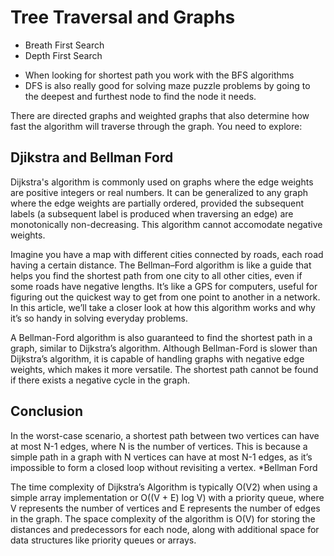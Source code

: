 # Tree Traversal and Graphs

- Breath First Search
- Depth First Search

* When looking for shortest path you work with the BFS algorithms
* DFS is also really good for solving maze puzzle problems by going to the deepest and furthest node to find the node it needs.

There are directed graphs and weighted graphs that also determine how fast the algorithm will traverse through the graph. You need to explore:

## Djikstra and Bellman Ford

Dijkstra's algorithm is commonly used on graphs where the edge weights are positive integers or real numbers. It can be generalized to any graph where the edge weights are partially ordered, provided the subsequent labels (a subsequent label is produced when traversing an edge) are monotonically non-decreasing. This algorithm cannot accomodate negative weights.

Imagine you have a map with different cities connected by roads, each road having a certain distance. The Bellman–Ford algorithm is like a guide that helps you find the shortest path from one city to all other cities, even if some roads have negative lengths. It’s like a GPS for computers, useful for figuring out the quickest way to get from one point to another in a network. In this article, we’ll take a closer look at how this algorithm works and why it’s so handy in solving everyday problems.

A Bellman-Ford algorithm is also guaranteed to find the shortest path in a graph, similar to Dijkstra’s algorithm. Although Bellman-Ford is slower than Dijkstra’s algorithm, it is capable of handling graphs with negative edge weights, which makes it more versatile. The shortest path cannot be found if there exists a negative cycle in the graph.

## Conclusion

In the worst-case scenario, a shortest path between two vertices can have at most N-1 edges, where N is the number of vertices. This is because a simple path in a graph with N vertices can have at most N-1 edges, as it’s impossible to form a closed loop without revisiting a vertex. *Bellman Ford

The time complexity of Dijkstra’s Algorithm is typically O(V2) when using a simple array implementation or O((V + E) log V) with a priority queue, where V represents the number of vertices and E represents the number of edges in the graph. The space complexity of the algorithm is O(V) for storing the distances and predecessors for each node, along with additional space for data structures like priority queues or arrays.
